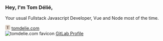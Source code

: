 <h3>Hey, I'm Tom Délié,</h3>
<p>Your usual Fullstack Javascript Developer, Vue and Node most of the time.</p>

<div>
  <img src="./images/lettrine.svg" width="16" alt="tomdelie.com favicon">
  <a href="https://tomdelie.com/">tomdelie.com</a>
</div>

<div>
  <img src="./images/gitlab.ico" width="16" alt="tomdelie.com favicon">
  <a href="https://gitlab.com/tomdelie">GitLab Profile</a>
</div>
